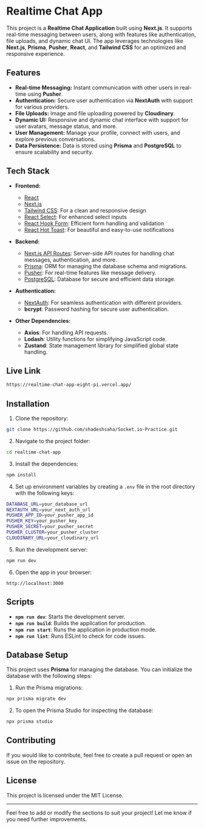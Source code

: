 # Realtime Chat App

This project is a **Realtime Chat Application** built using **Next.js**. It supports real-time messaging between users, along with features like authentication, file uploads, and dynamic chat UI. The app leverages technologies like **Next.js**, **Prisma**, **Pusher**, **React**, and **Tailwind CSS** for an optimized and responsive experience.

## Features

- **Real-time Messaging:** Instant communication with other users in real-time using **Pusher**.
- **Authentication:** Secure user authentication via **NextAuth** with support for various providers.
- **File Uploads:** Image and file uploading powered by **Cloudinary**.
- **Dynamic UI:** Responsive and dynamic chat interface with support for user avatars, message status, and more.
- **User Management:** Manage your profile, connect with users, and explore previous conversations.
- **Data Persistence:** Data is stored using **Prisma** and **PostgreSQL** to ensure scalability and security.

## Tech Stack

- **Frontend:**

  - [React](https://reactjs.org/)
  - [Next.js](https://nextjs.org/)
  - [Tailwind CSS](https://tailwindcss.com/): For a clean and responsive design
  - [React Select](https://react-select.com/): For enhanced select inputs
  - [React Hook Form](https://react-hook-form.com/): Efficient form handling and validation
  - [React Hot Toast](https://react-hot-toast.com/): For beautiful and easy-to-use notifications

- **Backend:**

  - [Next.js API Routes](https://nextjs.org/docs/api-routes/introduction): Server-side API routes for handling chat messages, authentication, and more.
  - [Prisma](https://www.prisma.io/): ORM for managing the database schema and migrations.
  - [Pusher](https://pusher.com/): For real-time features like message delivery.
  - [PostgreSQL](https://www.postgresql.org/): Database for secure and efficient data storage.

- **Authentication:**

  - [NextAuth](https://next-auth.js.org/): For seamless authentication with different providers.
  - **bcrypt**: Password hashing for secure user authentication.

- **Other Dependencies:**
  - **Axios**: For handling API requests.
  - **Lodash**: Utility functions for simplifying JavaScript code.
  - **Zustand**: State management library for simplified global state handling.

## Live Link

```bash
https://realtime-chat-app-eight-pi.vercel.app/
```

## Installation

1. Clone the repository:

```bash
git clone https://github.com/shadeshsaha/Socket.io-Practice.git
```

2. Navigate to the project folder:

```bash
cd realtime-chat-app
```

3. Install the dependencies:

```bash
npm install
```

4. Set up environment variables by creating a `.env` file in the root directory with the following keys:

```bash
DATABASE_URL=your_database_url
NEXTAUTH_URL=your_next_auth_url
PUSHER_APP_ID=your_pusher_app_id
PUSHER_KEY=your_pusher_key
PUSHER_SECRET=your_pusher_secret
PUSHER_CLUSTER=your_pusher_cluster
CLOUDINARY_URL=your_cloudinary_url
```

5. Run the development server:

```bash
npm run dev
```

6. Open the app in your browser:

```
http://localhost:3000
```

## Scripts

- **`npm run dev`**: Starts the development server.
- **`npm run build`**: Builds the application for production.
- **`npm run start`**: Runs the application in production mode.
- **`npm run lint`**: Runs ESLint to check for code issues.

## Database Setup

This project uses **Prisma** for managing the database. You can initialize the database with the following steps:

1. Run the Prisma migrations:

```bash
npx prisma migrate dev
```

2. To open the Prisma Studio for inspecting the database:

```bash
npx prisma studio
```

## Contributing

If you would like to contribute, feel free to create a pull request or open an issue on the repository.

## License

This project is licensed under the MIT License.

---

Feel free to add or modify the sections to suit your project! Let me know if you need further improvements.
